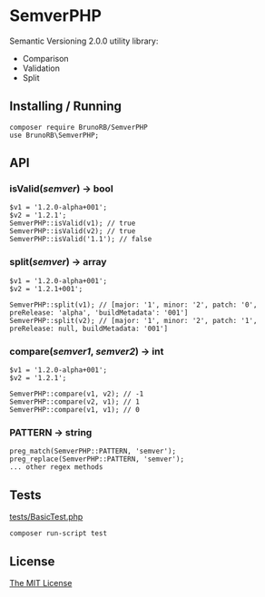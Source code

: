 # SemverPHP

Semantic Versioning 2.0.0 utility library:
 - Comparison
 - Validation
 - Split

## Installing / Running

    composer require BrunoRB/SemverPHP
    use BrunoRB\SemverPHP;

## API

### isValid(_semver_) -> bool

	$v1 = '1.2.0-alpha+001';
	$v2 = '1.2.1';
    SemverPHP::isValid(v1); // true
    SemverPHP::isValid(v2); // true
    SemverPHP::isValid('1.1'); // false

### split(_semver_) -> array

	$v1 = '1.2.0-alpha+001';
	$v2 = '1.2.1+001';

	SemverPHP::split(v1); // [major: '1', minor: '2', patch: '0', preRelease: 'alpha', 'buildMetadata': '001']
	SemverPHP::split(v2); // [major: '1', minor: '2', patch: '1', preRelease: null, buildMetadata: '001']

### compare(_semver1_, _semver2_) -> int

	$v1 = '1.2.0-alpha+001';
	$v2 = '1.2.1';

	SemverPHP::compare(v1, v2); // -1
	SemverPHP::compare(v2, v1); // 1
	SemverPHP::compare(v1, v1); // 0

### PATTERN -> string

	preg_match(SemverPHP::PATTERN, 'semver');
	preg_replace(SemverPHP::PATTERN, 'semver');
	... other regex methods


## Tests

[tests/BasicTest.php](tests/BasicTest.php)

`composer run-script test`

## License

[The MIT License](LICENSE)